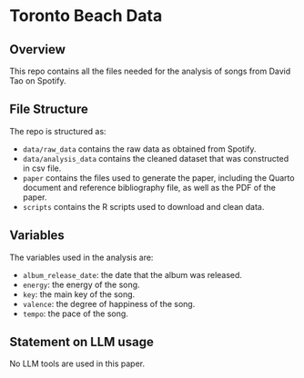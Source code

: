 # Toronto Beach Data

## Overview

This repo contains all the files needed for the analysis of songs from David Tao on Spotify.


## File Structure

The repo is structured as:

-   `data/raw_data` contains the raw data as obtained from Spotify.
-   `data/analysis_data` contains the cleaned dataset that was constructed in csv file.
-   `paper` contains the files used to generate the paper, including the Quarto document and reference bibliography file, as well as the PDF of the paper. 
-   `scripts` contains the R scripts used to download and clean data.


## Variables

The variables used in the analysis are:

-   `album_release_date`: the date that the album was released.
-   `energy`: the energy of the song.
-   `key`: the main key of the song.
-   `valence`: the degree of happiness of the song.
-   `tempo`: the pace of the song.


## Statement on LLM usage

No LLM tools are used in this paper.
